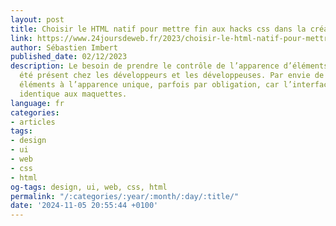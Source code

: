 ```yaml
---
layout: post
title: Choisir le HTML natif pour mettre fin aux hacks css dans la création de formulaires
link: https://www.24joursdeweb.fr/2023/choisir-le-html-natif-pour-mettre-fin-aux-hacks-css-dans-la-creation-de-formulaires
author: Sébastien Imbert
published_date: 02/12/2023
description: Le besoin de prendre le contrôle de l’apparence d’éléments natifs a toujours
  été présent chez les développeurs et les développeuses. Par envie de vouloir des
  éléments à l’apparence unique, parfois par obligation, car l’interface doit être
  identique aux maquettes.
language: fr
categories:
- articles
tags:
- design
- ui
- web
- css
- html
og-tags: design, ui, web, css, html
permalink: "/:categories/:year/:month/:day/:title/"
date: '2024-11-05 20:55:44 +0100'
---
```

